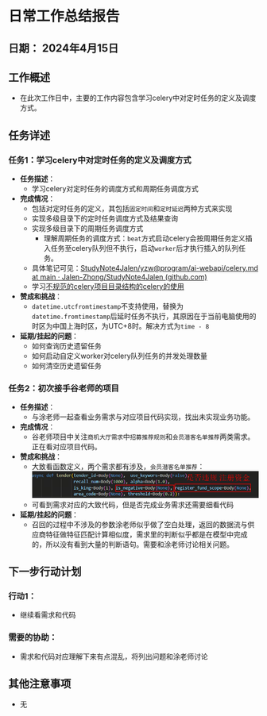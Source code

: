 # 日常工作总结报告

## 日期： 2024年4月15日

## 工作概述

- 在此次工作日中，主要的工作内容包含学习celery中对定时任务的定义及调度方式。

## 任务详述

### 任务1：学习celery中对定时任务的定义及调度方式

- **任务描述**：
  - 学习celery对定时任务的调度方式和周期任务调度方式
- **完成情况**：
  - 包括对定时任务的定义，其包括`固定时间`和`定时延迟`两种方式来实现
  - 实现多级目录下的定时任务调度方式及结果查询
  - 实现多级目录下的周期任务调度方式
    - 理解周期任务的调度方式：`beat`方式启动celery会按周期任务定义插入任务至celery队列但不执行，启动`worker`后才执行插入的队列任务。
  - 具体笔记可见：[StudyNote4Jalen/yzw@program/ai-webapi/celery.md at main · Jalen-Zhong/StudyNote4Jalen (github.com)](https://github.com/Jalen-Zhong/StudyNote4Jalen/blob/main/yzw@program/ai-webapi/celery.md)
  - 学习[不规范的celery项目目录结构的celery的使用](https://github.com/ydf0509/celery_demo)
- **赞成和挑战**：
  - `datetime.utcfromtimestamp`不支持使用，替换为`datetime.fromtimestamp`后延时任务不执行，其原因在于当前电脑使用的时区为中国上海时区，为UTC+8时。解决方式为`time - 8`
- **延期/挂起的问题**：
  - 如何查询历史遗留任务
  - 如何启动自定义worker对celery队列任务的并发处理数量
  - 如何清空历史遗留任务

### 任务2：初次接手谷老师的项目

- **任务描述**：
  - 与涂老师一起查看业务需求与对应项目代码实现，找出未实现业务功能。
- **完成情况**：
  - 谷老师项目中关注`商机大厅需求`中`招募推荐规则`和`会员潜客名单推荐`两类需求。正在看对应项目代码。
- **赞成和挑战**：
  - 大致看函数定义，两个需求都有涉及，`会员潜客名单推荐`：![image-20240415182630542](assets/image-20240415182630542.png)
  - 可看到需求对应的大致代码，但是否完成业务需求还需要细看代码
- **延期/挂起的问题**：
  - 召回的过程中不涉及的参数涂老师似乎做了空白处理，返回的数据流与供应商特征做特征匹配计算相似度，需求里的判断似乎都是在模型中完成的，所以没有看到大量的判断语句。需要和涂老师讨论相关问题。

## 下一步行动计划

### 行动1：

- 继续看需求和代码

### 需要的协助：

- 需求和代码对应理解下来有点混乱，将列出问题和涂老师讨论

## 其他注意事项

- 无